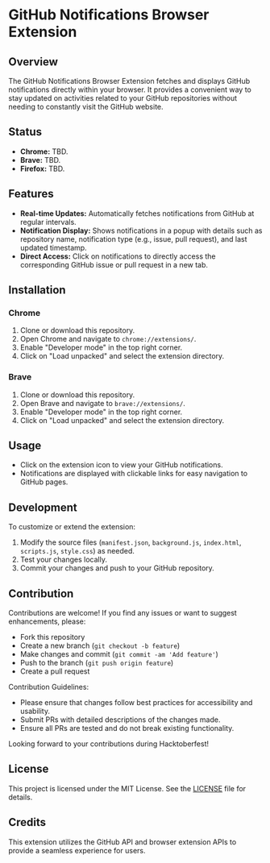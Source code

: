 # GitHub Notifications Browser Extension

## Overview

The GitHub Notifications Browser Extension fetches and displays GitHub notifications directly within your browser. It provides a convenient way to stay updated on activities related to your GitHub repositories without needing to constantly visit the GitHub website.

## Status

- **Chrome:** TBD.
- **Brave:** TBD.
- **Firefox:** TBD.

## Features

- **Real-time Updates:** Automatically fetches notifications from GitHub at regular intervals.
- **Notification Display:** Shows notifications in a popup with details such as repository name, notification type (e.g., issue, pull request), and last updated timestamp.
- **Direct Access:** Click on notifications to directly access the corresponding GitHub issue or pull request in a new tab.

## Installation

### Chrome

1. Clone or download this repository.
2. Open Chrome and navigate to `chrome://extensions/`.
3. Enable "Developer mode" in the top right corner.
4. Click on "Load unpacked" and select the extension directory.

### Brave

1. Clone or download this repository.
2. Open Brave and navigate to `brave://extensions/`.
3. Enable "Developer mode" in the top right corner.
4. Click on "Load unpacked" and select the extension directory.

## Usage

- Click on the extension icon to view your GitHub notifications.
- Notifications are displayed with clickable links for easy navigation to GitHub pages.

## Development

To customize or extend the extension:

1. Modify the source files (`manifest.json`, `background.js`, `index.html`, `scripts.js`, `style.css`) as needed.
2. Test your changes locally.
3. Commit your changes and push to your GitHub repository.

## Contribution

Contributions are welcome! If you find any issues or want to suggest enhancements, please:
- Fork this repository
- Create a new branch (`git checkout -b feature`)
- Make changes and commit (`git commit -am 'Add feature'`)
- Push to the branch (`git push origin feature`)
- Create a pull request

Contribution Guidelines:

- Please ensure that changes follow best practices for accessibility and usability.
- Submit PRs with detailed descriptions of the changes made.
- Ensure all PRs are tested and do not break existing functionality.

Looking forward to your contributions during Hacktoberfest!

## License

This project is licensed under the MIT License. See the [LICENSE](LICENSE) file for details.

## Credits

This extension utilizes the GitHub API and browser extension APIs to provide a seamless experience for users.
